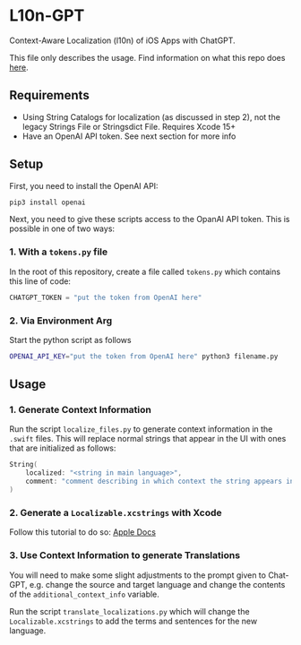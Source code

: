 
# L10n-GPT

Context-Aware Localization (l10n) of iOS Apps with ChatGPT.

This file only describes the usage. Find information on what this repo does [here](https://montebaur.tech/projects/context-aware_localization.html).


## Requirements

- Using String Catalogs for localization (as discussed in step 2), not the legacy Strings File or Stringsdict File. Requires Xcode 15+
- Have an OpenAI API token. See next section for more info


## Setup

First, you need to install the OpenAI API:

```bash
pip3 install openai
```


Next, you need to give these scripts access to the OpanAI API token. This is possible in one of two ways:

### 1. With a `tokens.py` file

In the root of this repository, create a file called `tokens.py` which contains this line of code:

```python
CHATGPT_TOKEN = "put the token from OpenAI here"
```

### 2. Via Environment Arg

Start the python script as follows

```bash
OPENAI_API_KEY="put the token from OpenAI here" python3 filename.py
```


## Usage


### 1. Generate Context Information

Run the script `localize_files.py` to generate context information in the `.swift` files. This will replace normal strings that appear in the UI with ones that are initialized as follows:

```swift
String(
    localized: "<string in main language>",
    comment: "comment describing in which context the string appears in the UI"
)
```


### 2. Generate a `Localizable.xcstrings` with Xcode

Follow this tutorial to do so: [Apple Docs](https://developer.apple.com/documentation/Xcode/localizing-and-varying-text-with-a-string-catalog#Add-a-string-catalog-to-your-project)


### 3. Use Context Information to generate Translations

You will need to make some slight adjustments to the prompt given to Chat-GPT, e.g. change the source and target language and change the contents of the `additional_context_info` variable.

Run the script `translate_localizations.py` which will change the `Localizable.xcstrings` to add the terms and sentences for the new language.


